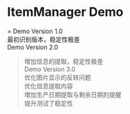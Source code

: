# ItemManager Demo
 = Demo Version 1.0   
最初识别版本，稳定性极差   
Demo Version 2.0   
>增加信息的提取，稳定性极差    
Demo Version 3.0   
    优化图片显示的反转问题   
    优化信息提取内容   
    增加生产日期提取与剩余日期的提醒   
    提升测试了稳定性   

